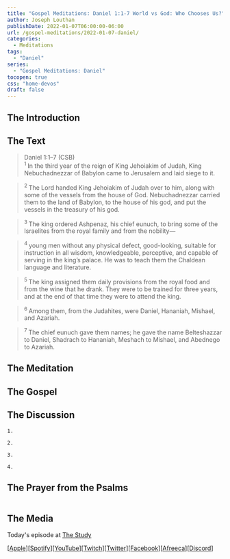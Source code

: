 ```yaml
---
title: "Gospel Meditations: Daniel 1:1-7 World vs God: Who Chooses Us?"
author: Joseph Louthan
publishDate: 2022-01-07T06:00:00-06:00
url: /gospel-meditations/2022-01-07-daniel/
categories:
  - Meditations
tags:
  - "Daniel"
series:
  - "Gospel Meditations: Daniel"
tocopen: true
css: "home-devos"
draft: false
---
```

## The Introduction

<div style="page-break-after: always;"></div>

## The Text

>Daniel 1:1–7 (CSB)  
><sup> 1 </sup> In the third year of the reign of King Jehoiakim of Judah, King Nebuchadnezzar of Babylon came to Jerusalem and laid siege to it. 

><sup> 2 </sup> The Lord handed King Jehoiakim of Judah over to him, along with some of the vessels from the house of God. Nebuchadnezzar carried them to the land of Babylon, to the house of his god, and put the vessels in the treasury of his god. 

><sup> 3 </sup> The king ordered Ashpenaz, his chief eunuch, to bring some of the Israelites from the royal family and from the nobility—

><sup> 4 </sup> young men without any physical defect, good-looking, suitable for instruction in all wisdom, knowledgeable, perceptive, and capable of serving in the king’s palace. He was to teach them the Chaldean language and literature. 

><sup> 5 </sup> The king assigned them daily provisions from the royal food and from the wine that he drank. They were to be trained for three years, and at the end of that time they were to attend the king. 

><sup> 6 </sup> Among them, from the Judahites, were Daniel, Hananiah, Mishael, and Azariah. 

><sup> 7 </sup> The chief eunuch gave them names; he gave the name Belteshazzar to Daniel, Shadrach to Hananiah, Meshach to Mishael, and Abednego to Azariah.

<div style="page-break-after: always;"></div>

## The Meditation


## The Gospel


## The Discussion

```text
1. 
```

```text
2. 
```

```text
3. 
```

```text
4. 
```

## The Prayer from the Psalms

<div style='font-variant: small-caps;'>

</div>

```text

```

## The Media

Today's episode at [The Study](http://study.theologic.us/podcast/)

\[[Apple](https://podcasts.apple.com/us/podcast/the-study/id1557102127)\]\[[Spotify](https://open.spotify.com/show/0Xs5qsNvWePyRqcmtOTPkR)\]\[[YouTube](http://youtube.theologic.us)\]\[[Twitch](http://twitch.theologic.us)\]\[[Twitter](https://twitter.com/theologic_us)\]\[[Facebook](https://www.facebook.com/groups/462231051477464)\]\[[Afreeca](https://bj.afreecatv.com/theologicus)\]\[[Discord](http://discord.theologic.us)\]
